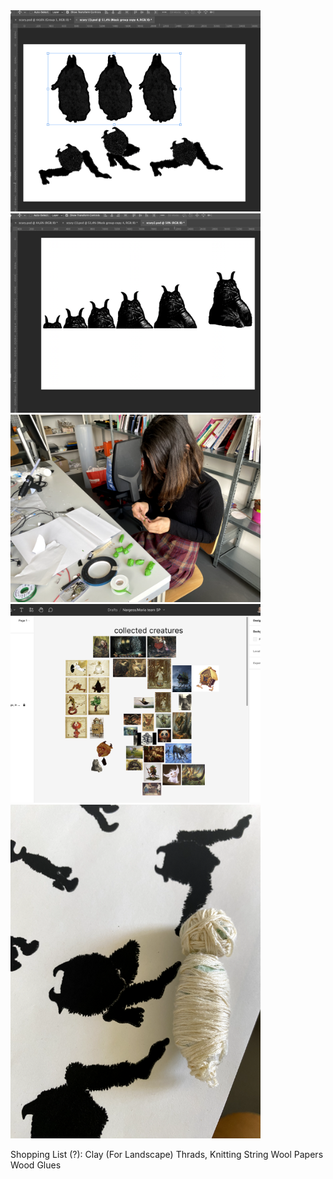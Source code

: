 <img src="imagesD/17.png" width="400px">

<img src="imagesD/18.png" width="400px">

<img src="imagesD/19.png" width="400px">

<img src="imagesD/20.png" width="400px">

<img src="imagesD/21.png" width="400px">




Shopping List (?):
Clay (For Landscape)
Thrads, Knitting String
Wool
Papers
Wood Glues